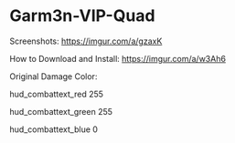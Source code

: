 # Garm3n-VIP-Quad
Screenshots: https://imgur.com/a/gzaxK

How to Download and Install: https://imgur.com/a/w3Ah6

Original Damage Color:

hud_combattext_red 255

hud_combattext_green 255

hud_combattext_blue 0
